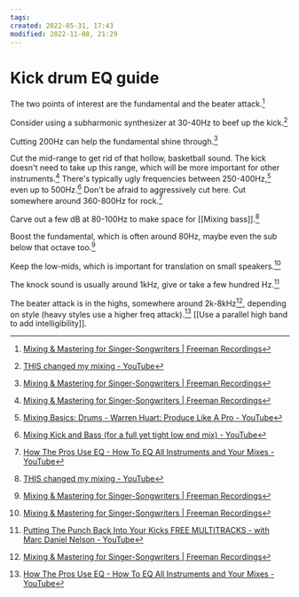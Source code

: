 ```yaml
---
tags: 
created: 2022-05-31, 17:43
modified: 2022-11-08, 21:29
---
```


# Kick drum EQ guide
The two points of interest are the fundamental and the beater attack.[^1]

Consider using a subharmonic synthesizer at 30-40Hz to beef up the kick.[^2]

Cutting 200Hz can help the fundamental shine through.[^3]

Cut the mid-range to get rid of that hollow, basketball sound. The kick doesn't need to take up this range, which will be more important for other instruments.[^1] There's typically ugly frequencies between 250-400Hz,[^4] even up to 500Hz.[^5] Don't be afraid to aggressively cut here. Cut somewhere around 360-800Hz for rock.[^6]

Carve out a few dB at 80-100Hz to make space for [[Mixing bass]].[^2]

Boost the fundamental, which is often around 80Hz, maybe even the sub below that octave too.[^1]

Keep the low-mids, which is important for translation on small speakers.[^1]

The knock sound is usually around 1kHz, give or take a few hundred Hz.[^7]

The beater attack is in the highs, somewhere around 2k-8kHz[^1], depending on style (heavy styles use a higher freq attack).[^6] [[Use a parallel high band to add intelligibility]].

[^1]: [Mixing & Mastering for Singer-Songwriters | Freeman Recordings](https://www.freemanrecordings.io/products/mixing-fundamentals-eq/categories/2149508596/posts/2154723650)
[^2]: [THIS changed my mixing - YouTube](https://www.youtube.com/watch?v=uS3xUIa2S9s)
[^3]: [Mixing & Mastering for Singer-Songwriters | Freeman Recordings](https://www.freemanrecordings.io/products/mixing-fundamentals-eq/categories/2150190361/posts/2157275743)
[^4]: [Mixing Basics: Drums - Warren Huart: Produce Like A Pro - YouTube](https://youtu.be/x3a4_spQCkc)
[^5]: [Mixing Kick and Bass (for a full yet tight low end mix) - YouTube](https://youtu.be/j0wMg3ZgItM)
[^6]: [How The Pros Use EQ - How To EQ All Instruments and Your Mixes - YouTube](https://youtu.be/EAGC2fUAU1M)
[^7]: [Putting The Punch Back Into Your Kicks FREE MULTITRACKS - with Marc Daniel Nelson - YouTube](https://www.youtube.com/watch?v=wg7FeVzGluw)